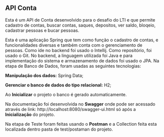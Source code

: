 ## API Conta
Esta é um API de Conta desenvolvido para o desafio do LTI e que permite cadastro de contas, buscar contas, saques, depositos, ver saldo, bloqeio, cadastrar pessoas e bucar pessoas. 

Esta é uma aplicação Spring que tem como função o cadastro de contas, e funcionalidades diversas e também conta com o gerenciamento de pessoas. Como ide no backend foi usado o Intellij. Como repositório, foi usado o Git.
No backend, a linguagem utilizada foi Java e para implementação do sistema e armazenamento de dados foi usado o JPA. Na etapa de Banco de Dados, foram usadas as seguintes tecnologias:

**Manipulação dos dados:** Spring Data;

**Gerenciar o banco de dados do tipo relacional:** H2;

Ao **Inicializar** o projeto o banco é gerado automaticamente.

Na documentação foi desenvolvida no **Swagger** onde pode ser acessado através de link: http://localhost:8080/swagger-ui.html só após a **Inicialização** do projeto.

Na etapa de Teste foram feitas usando o **Postman** e a Collection feita esta localizada dentro pasta de test/postaman do projeto.
